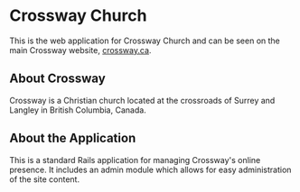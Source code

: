 # Crossway Church #

This is the web application for Crossway Church and can be seen on the main Crossway website,
[crossway.ca](http://crossway.ca).

## About Crossway ##

Crossway is a Christian church located at the crossroads of Surrey and Langley in British Columbia, Canada.

## About the Application ##

This is a standard Rails application for managing Crossway's online presence. It includes an admin
module which allows for easy administration of the site content.